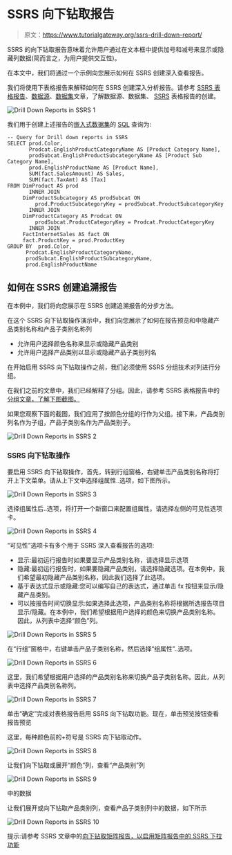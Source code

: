 # SSRS 向下钻取报告

> 原文：<https://www.tutorialgateway.org/ssrs-drill-down-report/>

SSRS 的向下钻取报告意味着允许用户通过在文本框中提供加号和减号来显示或隐藏列数据(简而言之，为用户提供交互性)。

在本文中，我们将通过一个示例向您展示如何在 SSRS 创建深入查看报告。

我们将使用下表格报告来解释如何在 SSRS 创建深入分析报告。请参考 [SSRS 表格报告](https://www.tutorialgateway.org/ssrs-table-report/)、[数据源](https://www.tutorialgateway.org/ssrs-shared-data-source/)、[数据集](https://www.tutorialgateway.org/shared-dataset-in-ssrs/)文章，了解数据源、数据集、 [SSRS](https://www.tutorialgateway.org/ssrs/) 表格报告的创建。

![Drill Down Reports in SSRS 1](img/c28bab642f67cbda854716f81a8598e9.png)

我们用于创建上述报告的[嵌入式数据集](https://www.tutorialgateway.org/embedded-dataset-in-ssrs/)的 [SQL](https://www.tutorialgateway.org/sql/) 查询为:

```
-- Query for Drill down reports in SSRS
SELECT prod.Color, 
       Prodcat.EnglishProductCategoryName AS [Product Category Name], 
       prodSubcat.EnglishProductSubcategoryName AS [Product Sub Category Name], 
       prod.EnglishProductName AS [Product Name],
       SUM(fact.SalesAmount) AS Sales, 
       SUM(fact.TaxAmt) AS [Tax]
FROM DimProduct AS prod 
       INNER JOIN
     DimProductSubcategory AS prodSubcat ON 
         prod.ProductSubcategoryKey = prodSubcat.ProductSubcategoryKey 
       INNER JOIN
     DimProductCategory AS Prodcat ON 
         prodSubcat.ProductCategoryKey = Prodcat.ProductCategoryKey 
       INNER JOIN
     FactInternetSales AS fact ON 
	 fact.ProductKey = prod.ProductKey
GROUP BY  prod.Color, 
	  Prodcat.EnglishProductCategoryName, 
	  prodSubcat.EnglishProductSubcategoryName,
	  prod.EnglishProductName
```

## 如何在 SSRS 创建追溯报告

在本例中，我们将向您展示在 SSRS 创建追溯报告的分步方法。

在这个 SSRS 向下钻取操作演示中，我们向您展示了如何在报告预览和中隐藏产品类别名称和产品子类别名称列

*   允许用户选择颜色名称来显示或隐藏产品类别
*   允许用户选择产品类别以显示或隐藏产品子类别列名

在开始启用 SSRS 向下钻取操作之前，我们必须使用 SSRS 分组技术对列进行分组。

在我们之前的文章中，我们已经解释了分组。因此，请参考 SSRS 表格报告中的[分组文章，了解下图截图。](https://www.tutorialgateway.org/ssrs-grouping-in-table-reports/)

如果您观察下面的截图，我们应用了按颜色分组的行作为父组。接下来，产品类别列名作为子组，产品子类别名作为产品类别子。

![Drill Down Reports in SSRS 2](img/d2191ee198948a6b5dc36cb232ed9c0c.png)

### SSRS 向下钻取操作

要启用 SSRS 向下钻取操作，首先，转到行组窗格，右键单击产品类别名称将打开上下文菜单。请从上下文中选择组属性..选项，如下图所示。

![Drill Down Reports in SSRS 3](img/278153be0f1a2fc2bf0464236e4cdc6d.png)

选择组属性后..选项，将打开一个新窗口来配置组属性。请选择左侧的可见性选项卡。

![Drill Down Reports in SSRS 4](img/8677db40153bbbc29a8f7372abe6cf28.png)

“可见性”选项卡有多个用于 SSRS 深入查看报告的选项:

*   显示:最初运行报告时如果要显示产品类别名称，请选择显示选项
*   隐藏:最初运行报告时，如果要隐藏产品类别，请选择隐藏选项。在本例中，我们希望最初隐藏产品类别名称，因此我们选择了此选项。
*   基于表达式显示或隐藏:您可以编写自己的表达式，通过单击 fx 按钮来显示/隐藏产品类别。
*   可以按报告时间切换显示:如果选择此选项，产品类别名称将根据所选报告项目显示/隐藏。在本例中，我们希望根据用户选择的颜色来切换产品类别名称。因此，从列表中选择“颜色”列。

![Drill Down Reports in SSRS 5](img/2df8fa25310b1f1fe18cb25751f952ca.png)

在“行组”窗格中，右键单击产品子类别名称，然后选择“组属性”..选项。

![Drill Down Reports in SSRS 6](img/574f1cec69f529c272d3755581a0b920.png)

这里，我们希望根据用户选择的产品类别名称来切换产品子类别名称。因此，从列表中选择产品类别名称列。

![Drill Down Reports in SSRS 7](img/8004d050431b9e978413e3e7a9882410.png)

单击“确定”完成对表格报告启用 SSRS 向下钻取功能。现在，单击预览按钮查看报告预览

这里，每种颜色前的+符号是 SSRS 向下钻取动作。

![Drill Down Reports in SSRS 8](img/f467555a907923df1699c2b9860496df.png)

让我们向下钻取或展开“颜色”列，查看“产品类别”列

![Drill Down Reports in SSRS 9](img/2a1ba13495cfd424b20c7ce97b37b90a.png)

中的数据

让我们展开或向下钻取产品类别列，查看产品子类别列中的数据，如下所示

![Drill Down Reports in SSRS 10](img/0d2bfb2f306d16bf4220be5083f316df.png)

提示:请参考 SSRS 文章中的[向下钻取矩阵报告，以启用矩阵报告中的 SSRS 下拉功能](https://www.tutorialgateway.org/drill-down-matrix-report-in-ssrs/)